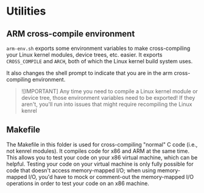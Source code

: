 # Utilities

## ARM cross-compile environment

`arm-env.sh` exports some environment variables to make cross-compiling your Linux kernel modules, device trees, etc. easier. It exports `CROSS_COMPILE` and `ARCH`, both of which the Linux kernel build system uses. 

It also changes the shell prompt to indicate that you are in the arm cross-compiling environment.

> ![IMPORTANT]
> Any time you need to compile a Linux kernel module or device tree, those environment variables need to be exported! If they aren't, you'll run into issues that might require recompiling the Linux kenrel

## Makefile

The Makefile in this folder is used for cross-compiling "normal" C code (i.e., not kenrel modules). It compiles code for x86 and ARM at the same time. This allows you to test your code on your x86 virtual machine, which can be helpful. Testing your code on your virtual machine is only fully possible for code that doesn't access memory-mapped I/O; when using memory-mapped I/O, you'd have to mock or comment-out the memory-mapped I/O operations in order to test your code on an x86 machine.
